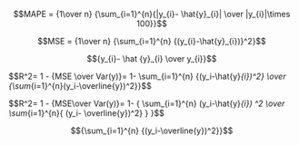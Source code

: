$$MAPE = {1\over n} {\sum_{i=1}^{n}{|y_{i}- \hat{y}_{i}| \over |y_{i}|\times 100}}$$

$$MSE = {1\over n} {\sum_{i=1}^{n} {(y_{i}-\hat{y}_{i})}^2}$$ 

$${y_{i}- \hat {y}_{i} \over y_{i}}$$


$$R^2= 1 - {MSE \over Var(y)}= 1- \sum_{i=1}^{n} {(y_i-\hat{y}_{i})^2} \over {\sum_{i=1}^{n}(y_i-\overline{y})^2}}$$

$$R^2= 1 - {MSE\over Var(y)}= 1- { \sum_{i=1}^{n} (y_i-\hat{y}_{i}) ^2 \over \sum_{i=1}^{n}{ (y_i- \overline{y})^2} } }$$

$${\sum_{i=1}^{n} {(y_i-\overline{y})^2}}$$


